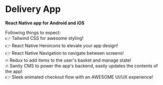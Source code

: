 # Delivery App
<b>React Native app for Android and iOS</b><br>

Following things to expect:<br>
👉 Tailwind CSS for awesome styling!<br>
👉 React Native Heroicons to elevate your app design!<br>
👉 React Native Navigation to navigate between screens!<br>
🔥 Redux to add items to the user's basket and manage state!<br>
🔥 Sanity CMS to power the app's backend, easily updates the contents of the app!<br>
👉 Sleek animated checkout flow with an AWESOME UI/UX experience!
